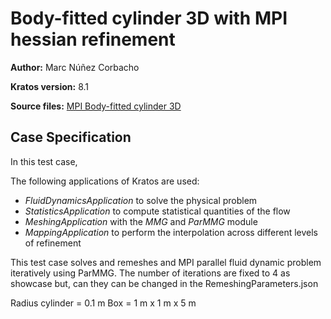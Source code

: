 # Body-fitted cylinder 3D with MPI hessian refinement

**Author:** Marc Núñez Corbacho

**Kratos version:** 8.1

**Source files:** [MPI Body-fitted cylinder 3D](https://github.com/KratosMultiphysics/Examples/tree/master/parmmg_remeshing_examples/use_cases/body_fitted_hessian_cylinder3D/source)


## Case Specification

In this test case,

The following applications of Kratos are used:
- *FluidDynamicsApplication* to solve the physical problem
- *StatisticsApplication* to compute statistical quantities of the flow
- *MeshingApplication* with the *MMG* and *ParMMG* module
- *MappingApplication* to perform the interpolation across different levels of refinement

This test case solves and remeshes and MPI parallel fluid dynamic problem iteratively using ParMMG. The number of iterations are fixed to 4 as showcase but, can they can be changed in the RemeshingParameters.json

Radius cylinder = 0.1 m
Box = 1 m x 1 m x 5 m